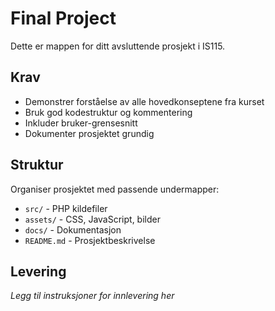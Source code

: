 # Final Project

Dette er mappen for ditt avsluttende prosjekt i IS115.

## Krav
- Demonstrer forståelse av alle hovedkonseptene fra kurset
- Bruk god kodestruktur og kommentering
- Inkluder bruker-grensesnitt
- Dokumenter prosjektet grundig

## Struktur
Organiser prosjektet med passende undermapper:
- `src/` - PHP kildefiler
- `assets/` - CSS, JavaScript, bilder
- `docs/` - Dokumentasjon
- `README.md` - Prosjektbeskrivelse

## Levering
_Legg til instruksjoner for innlevering her_